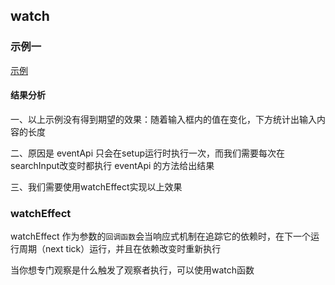 ## watch

### 示例一

[示例](./1-example.vue)

#### 结果分析

一、以上示例没有得到期望的效果：随着输入框内的值在变化，下方统计出输入内容的长度

二、原因是 eventApi 只会在setup运行时执行一次，而我们需要每次在searchInput改变时都执行 eventApi 的方法给出结果

三、我们需要使用watchEffect实现以上效果

### watchEffect

watchEffect 作为参数的`回调函数`会当响应式机制在追踪它的依赖时，在下一个运行周期（next tick）运行，并且在依赖改变时重新执行

当你想专门观察是什么触发了观察者执行，可以使用watch函数